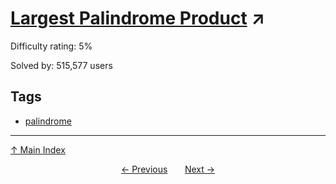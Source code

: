 # [Largest Palindrome Product](https://projecteuler.net/problem=4) ↗️

Difficulty rating: 5%

Solved by: 515,577 users
## Tags

- [palindrome](../tags/palindrome.md)



---

[↑ Main Index](../README.md)


<div align=center><a href='3.md'>← Previous</a> &nbsp;&nbsp; &nbsp;&nbsp;  <a href='5.md'>Next →</a></div>
